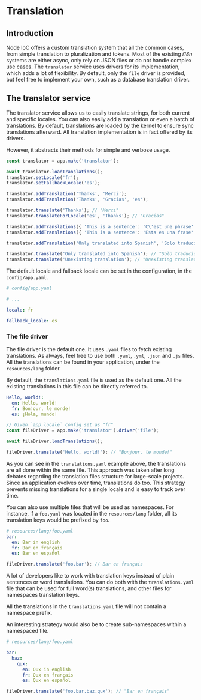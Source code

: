 # Translation

## Introduction

Node IoC offers a custom translation system that all the common cases, from simple translation to pluralization and tokens.
Most of the existing _i18n_ systems are either async, only rely on JSON files or do not handle complex use cases.
The `translator` service uses drivers for its implementation, which adds a lot of flexibility.
By default, only the `file` driver is provided, but feel free to implement your own, such as a database translation driver.



## The translator service

The translator service allows us to easily translate strings, for both current and specific locales.
You can also easily add a translation or even a batch of translations.
By default, translations are loaded by the kernel to ensure sync translations afterward.
All translation implementation is in fact offered by its drivers.

However, it abstracts their methods for simple and verbose usage.

```javascript
const translator = app.make('translator');

await translator.loadTranslations();
translator.setLocale('fr');
translator.setFallbackLocale('es');

translator.addTranslation('Thanks', 'Merci');
translator.addTranslation('Thanks', 'Gracias', 'es');

translator.translate('Thanks'); // "Merci"
translator.translateForLocale('es', 'Thanks'); // "Gracias"

translator.addTranslations({ 'This is a sentence': 'C\'est une phrase' });
translator.addTranslations({ 'This is a sentence': 'Esta es una frase' }, 'es');

translator.addTranslation('Only translated into Spanish', 'Solo traducido al español', 'es');

translator.translate('Only translated into Spanish'); // "Solo traducido al español", as fallback locale is Spanish
translator.translate('Unexisting translation'); // "Unexisting translation", as no translation was provided
```

The default locale and fallback locale can be set in the configuration, in the `config/app.yaml`.

```yaml
# config/app.yaml

# ...

locale: fr

fallback_locale: es
```



### The file driver

The file driver is the default one.
It uses `.yaml` files to fetch existing translations.
As always, feel free to use both `.yaml`, `.yml`, `.json` and `.js` files.
All the translations can be found in your application, under the `resources/lang` folder.

By default, the `translations.yaml` file is used as the default one.
All the existing translations in this file can be directly referred to.

```yaml
Hello, world!:
  en: Hello, world!
  fr: Bonjour, le monde!
  es: ¡Hola, mundo!
```

```javascript
// Given `app.locale` config set as "fr"
const fileDriver = app.make('translator').driver('file');

await fileDriver.loadTranslations();

fileDriver.translate('Hello, world!'); // "Bonjour, le monde!"
```

As you can see in the `translations.yaml` example above, the translations are all done within the same file.
This approach was taken after long debates regarding the translation files structure for large-scale projects.
Since an application evolves over time, translations do too.
This strategy prevents missing translations for a single locale and is easy to track over time.

You can also use multiple files that will be used as namespaces.
For instance, if a `foo.yaml` was located in the `resources/lang` folder, all its translation keys would be prefixed by `foo`.

```yaml
# resources/lang/foo.yaml
bar:
  en: Bar in english
  fr: Bar en français
  es: Bar en español
```

```javascript
fileDriver.translate('foo.bar'); // Bar en français
```

A lot of developers like to work with translation keys instead of plain sentences or word translations.
You can do both with the `translations.yaml` file that can be used for full word(s) translations, and other files for namespaces translation keys.

All the translations in the `translations.yaml` file will not contain a namespace prefix.

An interesting strategy would also be to create sub-namespaces within a namespaced file.

```yaml
# resources/lang/foo.yaml

bar:
  baz:
    qux:
      en: Qux in english
      fr: Qux en français
      es: Qux en español
```

```javascript
fileDriver.translate('foo.bar.baz.qux'); // "Bar en français"
```
